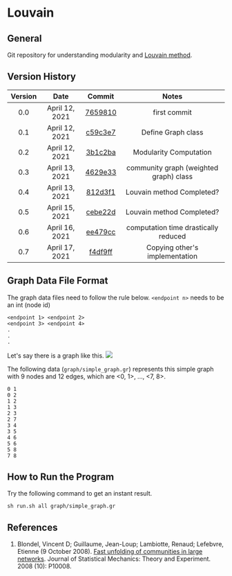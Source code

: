# Louvain
## General
Git repository for understanding modularity and [Louvain method](https://iopscience.iop.org/article/10.1088/1742-5468/2008/10/P10008/pdf).

## Version History
| Version | Date  | Commit | Notes |
| :-----: | :-: | :-: | :-: |
| 0.0 | April 12, 2021 | [7659810](https://github.com/TeraokaKanekoLab/Louvain/commit/7659810596ec8fe5948b348248d064a4819eda45) | first commit |
| 0.1 | April 12, 2021 | [c59c3e7](https://github.com/TeraokaKanekoLab/Louvain/commit/c59c3e7970defa79c3a035842f22f6f6da8ec7e0) | Define Graph class |
| 0.2 | April 12, 2021 | [3b1c2ba](https://github.com/TeraokaKanekoLab/Louvain/commit/3b1c2baafef4cdbb1f4f6123dea035d472898e85) | Modularity Computation |
| 0.3 | April 13, 2021 | [4629e33](https://github.com/TeraokaKanekoLab/Louvain/commit/4629e3320bfe7ae768b0f3f61116ee307c5943b7) | community graph (weighted graph) class |
| 0.4 | April 13, 2021 | [812d3f1](https://github.com/TeraokaKanekoLab/Louvain/commit/812d3f1f0c908d5c9fc5686db1f83a6117f41a69) | Louvain method Completed? |
| 0.5 | April 15, 2021 | [cebe22d](https://github.com/TeraokaKanekoLab/Louvain/commit/cebe22dbe515b2ce28a9142a0d6dd41f1221fc97) | Louvain method Completed? |
| 0.6 | April 16, 2021 | [ee479cc](https://github.com/TeraokaKanekoLab/Louvain/commit/ee479cc5f1aba0528401c5517992b2f1e59fd3ff) | computation time drastically reduced |
| 0.7 | April 17, 2021 | [f4df9ff](https://github.com/TeraokaKanekoLab/Louvain/commit/f4df9ff5735e90f6b6a69a85916a6ff2b22a7beb) | Copying other's implementation |

## Graph Data File Format
The graph data files need to follow the rule below. `<endpoint n>` needs to be an int (node id)

```
<endpoint 1> <endpoint 2>
<endpoint 3> <endpoint 4>
.
.
.
```

Let's say there is a graph like this.
![](https://i.ibb.co/g6F8pfv/images-dragged.jpg)

The following data (`graph/simple_graph.gr`) represents this simple graph with 9 nodes and 12 edges, which are <0, 1>, ..., <7, 8>.

```
0 1
0 2
1 2
1 3
2 3
2 7
3 4
3 5
4 6
5 6
5 8
7 8
```

## How to Run the Program
Try the following command to get an instant result.

```
sh run.sh all graph/simple_graph.gr
```

## References
1. Blondel, Vincent D; Guillaume, Jean-Loup; Lambiotte, Renaud; Lefebvre, Etienne (9 October 2008). [Fast unfolding of communities in large networks](https://iopscience.iop.org/article/10.1088/1742-5468/2008/10/P10008/pdf). Journal of Statistical Mechanics: Theory and Experiment. 2008 (10): P10008.
